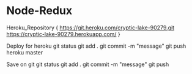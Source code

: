 # Node-Redux
 
Heroku_Repository {
    https://git.heroku.com/cryptic-lake-90279.git
    https://cryptic-lake-90279.herokuapp.com/
}

Deploy for heroku
git status
git add .
git commit -m "message"
git push heroku master

Save on git
git status
git add .
git commit -m "message"
git push